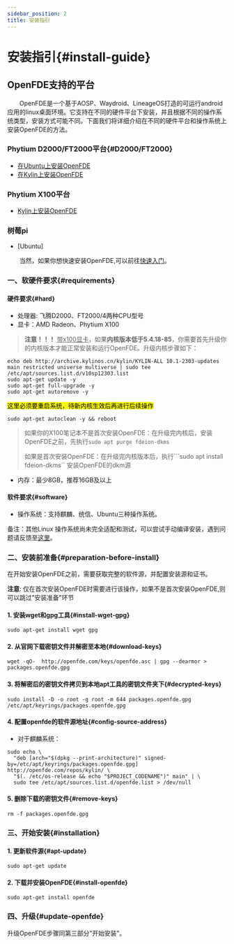 ```yaml
---
sidebar_position: 2
title: 安装指引
---
```


# 安装指引{#install-guide}

## OpenFDE支持的平台

&emsp;&emsp;OpenFDE是一个基于AOSP、Waydroid、LineageOS打造的可运行android应用的linux桌面环境。它支持在不同的硬件平台下安装，并且根据不同的操作系统类型，安装方式可能不同。下面我们将详细介绍在不同的硬件平台和操作系统上安装OpenFDE的方法。

### Phytium D2000/FT2000平台{#D2000/FT2000}

  - [在Ubuntu上安装OpenFDE](./install-details/install-on-d2000-ft2000#install-openfde-on-kylin)
  - [在Kylin上安装OpenFDE](./install-details/install-on-d2000-ft2000#install-openfde-on-kylin)
  
### Phytium X100平台

  - [Kylin上安装OpenFDE](./install-details/install-on-x100)

### 树莓pi
  - [Ubuntu]

&emsp;&emsp;当然，如果你想快速安装OpenFDE,可以前往[快速入门](./quick-start#preparation-before-install)。

### 一、软硬件要求{#requirements}

#### 硬件要求{#hard}

- 处理器: 飞腾D2000、FT2000/4两种CPU型号
- 显卡：AMD Radeon、Phytium X100

> **注意！！！** <u>带x100显卡</u>，如果**内核版本低于5.4.18-85**，你需要首先升级你的内核版本才能正常安装和运行OpenFDE。升级内核步骤如下：
```
echo deb http://archive.kylinos.cn/kylin/KYLIN-ALL 10.1-2303-updates main restricted universe multiverse | sudo tee /etc/apt/sources.list.d/v10sp12303.list
sudo apt-get update -y
sudo apt-get full-upgrade -y
sudo apt-get autoremove -y 
```

<mark>这里必须要重启系统，待新内核生效后再进行后续操作</mark>

```
sudo apt-get autoclean -y && reboot
```

> 如果你的X100笔记本不是首次安装OpenFDE：在升级完内核后，安装OpenFDE之前，先执行```sudo apt purge fdeion-dkms```
> 
> 如果是首次安装OpenFDE：在升级完内核版本后，执行```sudo apt install fdeion-dkms`` 安装OpenFDE的dkm源

- 内存：最少8GB，推荐16GB及以上
  
#### 软件要求{#software}

- 操作系统：支持麒麟、统信、Ubuntu三种操作系统。

备注：其他Linux 操作系统尚未完全适配和测试，可以尝试手动编译安装，遇到问题请反馈至[这里](https://gitee.com/openfde/problem-feedback/issues)。



### 二、安装前准备{#preparation-before-install}

在开始安装OpenFDE之前，需要获取完整的软件源，并配置安装源和证书。

**注意**: 仅在首次安装OpenFDE时需要进行该操作，如果不是首次安装OpenFDE,则可以跳过"安装准备"环节

#### 1. 安装wget和gpg工具{#install-wget-gpg}
```
sudo apt-get install wget gpg
```

#### 2. 从官网下载密钥文件并解密至本地{#download-keys}

```
wget -qO-  http://openfde.com/keys/openfde.asc | gpg --dearmor > packages.openfde.gpg
```

#### 3. 将解密后的密钥文件拷贝到本地apt工具的密钥文件夹下{#decrypted-keys}

```
sudo install -D -o root -g root -m 644 packages.openfde.gpg /etc/apt/keyrings/packages.openfde.gpg
```

#### 4. 配置openfde的软件源地址{#config-source-address}

- 对于麒麟系统：
  
```
sudo echo \
  "deb [arch="$(dpkg --print-architecture)" signed-by=/etc/apt/keyrings/packages.openfde.gpg] http://openfde.com/repos/kylin/ \
  "$(. /etc/os-release && echo "$PROJECT_CODENAME")" main" | \
  sudo tee /etc/apt/sources.list.d/openfde.list > /dev/null
```

<!-- 
- 对于ubuntu系统
```
sudo echo \
  "deb [arch="$(dpkg --print-architecture)" signed-by=/etc/apt/keyrings/packages.openfde.gpg] http://openfde.com/repos/ubuntu/ \
  "$(. /etc/os-release && echo "$VERSION_CODENAME")" main" | \
  sudo tee /etc/apt/sources.list.d/openfde.list > /dev/null
```
-->

#### 5. 删除下载的密钥文件{#remove-keys}

```
rm -f packages.openfde.gpg
```

### 三、开始安装{#installation}

#### 1. 更新软件源{#apt-update}

```
sudo apt-get update
```

#### 2. 下载并安装OpenFDE{#install-openfde}

```
sudo apt-get install openfde 
```

### 四、升级{#update-openfde}

升级OpenFDE步骤同第三部分"开始安装"。
